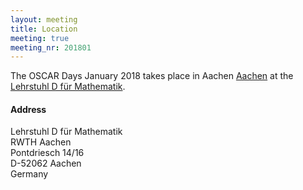 ```yaml
---
layout: meeting
title: Location
meeting: true
meeting_nr: 201801
---
```


The OSCAR Days January 2018 takes place in Aachen
[Aachen](http://www.aachen.de/) at the
[Lehrstuhl D für Mathematik](http://www.math.rwth-aachen.de/).

<h4>Address</h4>
Lehrstuhl D für Mathematik <br/>
RWTH Aachen <br/>
Pontdriesch 14/16 <br/>
D-52062 Aachen <br/>
Germany <br/>